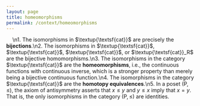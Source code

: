 ```yaml
---
layout: page
title: homeomorphisms
permalink: /context/homeomorphisms
---
```

$\quad$\n1. The isomorphisms in $\textup{\textsf{cat}}$ are precisely the **bijections**.\n2. The isomorphisms in $\textup{\textsf{cat}}$, $\textup{\textsf{cat}}$, $\textup{\textsf{cat}}$, or $\textup{\textsf{cat}}_R$  are the bijective homomorphisms.\n3. The isomorphisms in the category $\textup{\textsf{cat}}$ are the **homeomorphisms**, i.e., the continuous functions with continuous inverse, which is a stronger property than merely being a bijective continuous function.\n4. The isomorphisms in the category $\textup{\textsf{cat}}$ are the **homotopy equivalences**.\n5. In a poset $(\mathsf{P},\leq)$, the axiom of antisymmetry asserts that $x \leq y$ and $y \leq x$ imply that $x=y$. That is, the only isomorphisms in the category $(\mathsf{P}, \leq)$ are identities.

